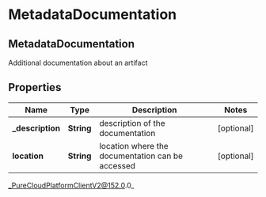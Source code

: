 # MetadataDocumentation

## MetadataDocumentation
Additional documentation about an artifact

## Properties

|Name | Type | Description | Notes|
|------------ | ------------- | ------------- | -------------|
| **_description** | **String** | description of the documentation | [optional] |
| **location** | **String** | location where the documentation can be accessed | [optional] |



_PureCloudPlatformClientV2@152.0.0_
